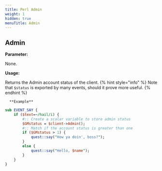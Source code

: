 ```yaml
---
title: Perl Admin
weight: 1
hidden: true
menuTitle: Admin
---
```


## Admin

**Parameter:**

None.

**Usage:**

Returns the Admin account status of the client.
{% hint style="info" %}
Note that `$status` is exported by many events, should it prove more useful.
{% endhint %}

      **Example**

```perl
sub EVENT_SAY {
    if ($text=~/hail/i) {
        #:: Create a scalar variable to store admin status
        $GMstatus = $client->Admin();
        #:: Match if the account status is greater than one
        if ($GMstatus > 1) {
            quest::say("How ya doin', boss?");
        }
        else {
            quest::say("Hello, $name");
        }
    }
}
```
